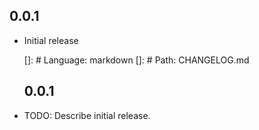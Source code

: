 ## 0.0.1
- Initial release
    
    []: # Language: markdown
    []: # Path: CHANGELOG.md
    ## 0.0.1
    

* TODO: Describe initial release.
